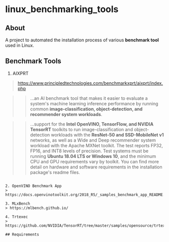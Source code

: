 # linux_benchmarking_tools

## About
A project to automated the installation process of various **benchmark tool** used in Linux.

## Benchmark Tools
1. AIXPRT
> https://www.principledtechnologies.com/benchmarkxprt/aixprt/index.php

>> ...an AI benchmark tool that makes it easier to evaluate a system's machine learning inference performance by running common **image-classification, object-detection, and recommender system workloads**.

>> ...support for the **Intel OpenVINO, TensorFlow, and NVIDIA TensorRT** toolkits to run image-classification and object-detection workloads with the **ResNet-50 and SSD-MobileNet v1** networks, as well as a Wide and Deep recommender system workload with the Apache MXNet toolkit. The test reports FP32, FP16, and INT8 levels of precision. Test systems must be running **Ubuntu 18.04 LTS or Windows 10**, and the minimum CPU and GPU requirements vary by toolkit. You can find more detail on hardware and software requirements in the installation package's readme files.
```

2. OpenVINO Benchmark App
> https://docs.openvinotoolkit.org/2018_R5/_samples_benchmark_app_README.html

3. MLxBench
> https://mlbench.github.io/

4. Trtexec
> https://github.com/NVIDIA/TensorRT/tree/master/samples/opensource/trtexec

## Requirements

